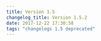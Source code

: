 ```yaml
---
title: Version 1.5
changelog_title: Version 1.5.2
date: 2017-12-22 17:30:58 
tags: "changelogs 1.5 deprecated"
---
```


<script src="https://gist.github.com/spinnaker-release/a2c02795c6239cc04118fa62de46d2ef.js"></script>
